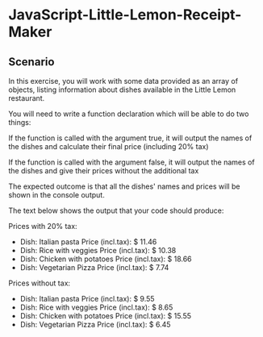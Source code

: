 # JavaScript-Little-Lemon-Receipt-Maker

## Scenario

In this exercise, you will work with some data provided as an array of objects, listing information about dishes available in the Little Lemon restaurant.

You will need to write a function declaration which will be able to do two things:

If the function is called with the argument true, it will output the names of the dishes and calculate their final price (including 20% tax)

If the function is called with the argument false, it will output the names of the dishes and give their prices without the additional tax

The expected outcome is that all the dishes' names and prices will be shown in the console output.

The text below shows the output that your code should produce:

Prices with 20% tax:
* Dish: Italian pasta Price (incl.tax): $ 11.46
* Dish: Rice with veggies Price (incl.tax): $ 10.38
* Dish: Chicken with potatoes Price (incl.tax): $ 18.66
* Dish: Vegetarian Pizza Price (incl.tax): $ 7.74

Prices without tax:
* Dish: Italian pasta Price (incl.tax): $ 9.55
* Dish: Rice with veggies Price (incl.tax): $ 8.65
* Dish: Chicken with potatoes Price (incl.tax): $ 15.55
* Dish: Vegetarian Pizza Price (incl.tax): $ 6.45
